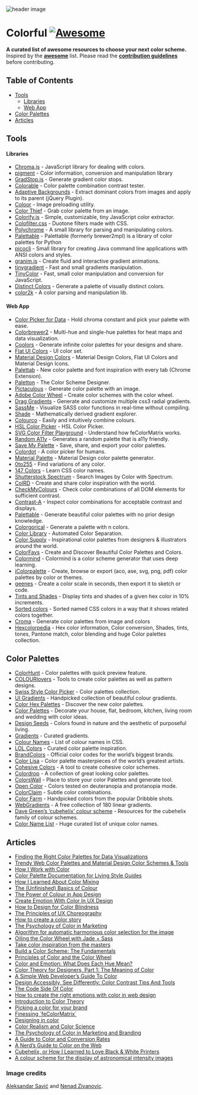 ![header image](color-palette.gif)

Colorful [![Awesome](https://cdn.rawgit.com/sindresorhus/awesome/d7305f38d29fed78fa85652e3a63e154dd8e8829/media/badge.svg)](https://github.com/sindresorhus/awesome)
====================================================================================================================================================================

**A curated list of awesome resources to choose your next color scheme.** Inspired by the **[awesome](https://github.com/sindresorhus/awesome)** list. Please read the **[contribution guidelines](contributing.md)** before contributing.

Table of Contents
-----------------

-   [Tools](#tools)
    -   [Libraries](#libraries)
    -   [Web App](#web-app)
-   [Color Palettes](#color-palettes)
-   [Articles](#articles)

Tools
-----

#### Libraries

-   [Chroma.js](http://gka.github.io/chroma.js/) - JavaScript library for dealing with colors.
-   [pigment](https://github.com/satya164/pigment) - Color information, conversion and manipulation library
-   [GradStop.js](https://github.com/Siddharth11/gradStop.js) - Generate gradient color stops.
-   [Colorable](http://jxnblk.com/colorable/) - Color palette combination contrast tester.
-   [Adaptive Backgrounds](https://briangonzalez.github.io/jquery.adaptive-backgrounds.js/) - Extract dominant colors from images and apply to its parent (jQuery Plugin).
-   [Coloor](https://github.com/krasimir/coloor) - Image preloading utility.
-   [Color Thief](https://github.com/lokesh/color-thief) - Grab color palette from an image.
-   [Colorify.js](https://github.com/LukyVj/Colorify.js) - Simple, customizable, tiny JavaScript color extractor.
-   [Colofilter.css](https://github.com/LukyVj/colofilter.css) - Duotone filters made with CSS.
-   [Polychrome](https://github.com/cdonohue/polychrome) - A small library for parsing and manipulating colors.
-   [Palettable](https://github.com/jiffyclub/palettable) - Palettable (formerly brewer2mpl) is a library of color palettes for Python
-   [picocli](http://picocli.info/) - Small library for creating Java command line applications with ANSI colors and styles.
-   [granim.js](https://github.com/sarcadass/granim.js) - Create fluid and interactive gradient animations.
-   [tinygradient](https://github.com/mistic100/tinygradient) - Fast and small gradients manipulation.
-   [TinyColor](https://github.com/bgrins/TinyColor) - Fast, small color manipulation and conversion for JavaScript.
-   [Distinct Colors](https://github.com/internalfx/distinct-colors) - Generate a palette of visually distinct colors.
-   [color2k](https://github.com/ricokahler/color2k) - A color parsing and manipulation lib.

#### Web App

-   [Color Picker for Data](http://tristen.ca/hcl-picker/) - Hold chroma constant and pick your palette with ease.
-   [Colorbrewer2](http://colorbrewer2.org/) - Multi-hue and single-hue palettes for heat maps and data visualization.
-   [Coolors](https://coolors.co/) - Generate infinite color palettes for your designs and share.
-   [Flat UI Colors](http://flatuicolors.com/) - UI color set.
-   [Material Design Colors](http://www.materialui.co/) - Material Design Colors, Flat UI Colors and Material Design Icons.
-   [Palettab](http://palettab.com/) - New color palette and font inspiration with every tab (Chrome Extension).
-   [Paletton](http://paletton.com) - The Color Scheme Designer.
-   [Pictaculous](http://www.pictaculous.com/) - Generate color palette with an image.
-   [Adobe Color Wheel](https://color.adobe.com/) - Create color schemes with the color wheel.
-   [Drag Gradients](http://elrumordelaluz.github.io/draGGradients/) - Generate and customize multiple css3 radial gradients.
-   [SassMe](https://github.com/jimniels/sassme) - Visualize SASS color functions in real-time without compiling.
-   [Shade](http://jxnblk.com/shade/) - Mathematically derived gradient explorer.
-   [Colourco](http://www.colourco.de/) - Easily and intuitively combine colours.
-   [HSL Color Picker](http://hslpicker.com/) - HSL Color Picker.
-   [SVG Color Filter Playground](http://kazzkiq.github.io/svg-color-filter/) - Understand how feColorMatrix works.
-   [Random A11y](http://www.randoma11y.com) - Generates a random palette that is a11y friendly.
-   [Save My Palette](http://savemypalette.com/) - Save, share, and export your color palettes.
-   [Colordot](https://color.hailpixel.com) - A color picker for humans.
-   [Material Palette](http://www.materialpalette.com/) - Material Design color palette generator.
-   [0to255](http://www.0to255.com/) - Find variations of any color.
-   [147 Colors](http://147colors.com/) - Learn CSS color names.
-   [Shutterstock Spectrum](http://www.shutterstock.com/labs/spectrum/) - Search Images by Color with Spectrum.
-   [ColRD](http://colrd.com/) - Create and share color inspiration with the world.
-   [CheckMyColours](http://www.checkmycolours.com/) - Check color combinations of all DOM elements for sufficient contrast.
-   [Contrast-A](http://www.dasplankton.de/ContrastA/) - Inspect color combinations for acceptable contrast and displays.
-   [Palettable](http://www.palettable.io/) - Generate beautiful color palettes with no prior design knowledge.
-   [Colorgorical](http://vrl.cs.brown.edu/color) - Generate a palette with n colors.
-   [Color Library](http://colorlibrary.ch/) - Automated Color Separation.
-   [Color Supply](http://colorsupplyyy.com/app/) - Inspirational color palettes from designers & illustrators around the world.
-   [ColorFavs](http://www.colorfavs.com/) - Create and Discover Beautiful Color Palettes and Colors.
-   [Colormind](http://www.colormind.io/) - Colormind is a color scheme generator that uses deep learning.
-   [iColorpalette](https://icolorpalette.com) - Create, browse or export (aco, ase, svg, png, pdf) color palettes by color or themes.
-   [geenes](https://geenes.app/) - Create a color scale in seconds, then export it to sketch or code.
-   [Tints and Shades](https://maketintsandshades.com/) - Display tints and shades of a given hex color in 10% increments.
-   [Sorted colors](https://enes.in/sorted-colors/) - Sorted named CSS colors in a way that it shows related colors together.
-   [Croma](https://croma.app) - Generate color palettes from image and colors
-   [Hexcolorpedia](https://hexcolorpedia.com/) - Hex color information, Color conversion, Shades, tints, tones, Pantone match, color blending and huge Color palettes collection.

Color Palettes
--------------

-   [ColorHunt](http://colorhunt.co/) - Color palettes with quick preview feature.
-   [COLOURlovers](http://www.colourlovers.com/) - Tools to create color palettes as well as pattern designs.
-   [Swiss Style Color Picker](http://www.swisscolors.net/) - Color palettes collection.
-   [UI Gradients](http://uigradients.com/) - Handpicked collection of beautiful colour gradients.
-   [Color Hex Palettes](http://www.color-hex.com/color-palettes/) - Discover the new color palettes.
-   [Color Palettes](http://colorpalettes.net/) - Decorate your house, flat, bedroom, kitchen, living room and wedding with color ideas.
-   [Design Seeds](http://www.design-seeds.com/) - Colors found in nature and the aesthetic of purposeful living.
-   [Gradients](http://thewebrocks.com/demos/gradientsio/v2.html) - Curated gradients.
-   [Colour Names](http://colours.neilorangepeel.com/) - List of colour names in CSS.
-   [LOL Colors](http://www.lolcolors.com/palettes/popular) - Curated color palette inspiration.
-   [BrandColors](http://brandcolors.net/) - Official color codes for the world’s biggest brands.
-   [Color Lisa](http://www.colorlisa.com/) - Color palette masterpieces of the world’s greatest artists.
-   [Cohesive Colors](http://javier.xyz/cohesive-colors/) - A tool to create cohesive color schemes.
-   [Colordrop](https://colordrop.io/) - A collection of great looking color palettes.
-   [ColorsWall](https://colorswall.com/) - Place to store your color Palettes and generate tool.
-   [Open Color](https://yeun.github.io/open-color/) - Colors tested on deuteranopia and protanopia mode.
-   [ColorClaim](http://www.vanschneider.com/colors) - Subtle color combinations.
-   [Color Farm](http://color.farm/) - Handpicked colors from the popular Dribbble shots.
-   [WebGradients](https://webgradients.com/) - A free collection of 180 linear gradients.
-   [Dave Green’s ‘cubehelix’ colour scheme](http://www.mrao.cam.ac.uk/~dag/CUBEHELIX/) - Resources for the cubehelix family of colour schemes.
-   [Color Name List](https://github.com/meodai/color-names/) - Huge curated list of unique color names.

Articles
--------

-   [Finding the Right Color Palettes for Data Visualizations](https://blog.graphiq.com/finding-the-right-color-palettes-for-data-visualizations-fcd4e707a283#.k1zjxtfet)
-   [Trendy Web Color Palettes and Material Design Color Schemes & Tools](http://www.awwwards.com/trendy-web-color-palettes-and-material-design-color-schemes-tools.html?utm_source=Twitter&utm_medium=Social&utm_campaign=Twitter-Blog-Color&utm_content=Twitter)
-   [How I Work with Color](https://medium.com/@JustinMezzell/how-i-work-with-color-8439c98ae5ed#.b99s3au3w)
-   [Color Palette Documentation for Living Style Guides](https://medium.com/@jxnblk/color-palette-documentation-for-living-style-guides-d25d65aa20a5#.q0q6fb5qy)
-   [How I Learned About Color Mixing](https://medium.com/@julialundman/my-experiences-in-learning-about-color-6de4ec274503#.m0t57e6ws)
-   [The (Unfinished) Basics of Colour](https://medium.com/life-tips/the-unfinished-basics-of-colour-292858f62e62#.b1z1ejmsg)
-   [The Power of Colour in App Design](https://medium.com/@nicknelo/why-use-colour-branding-in-apps-a95deba49dae#.pj3012j9x)
-   [Create Emotion With Color In UX Design](https://uxplanet.org/create-emotion-with-color-in-ux-design-446a3766b085#.g6o0xsyfd)
-   [How to Design for Color Blindness](https://medium.com/@usabilla/how-to-design-for-color-blindness-62d4d8ae9f6a#.uujosqblu)
-   [The Principles of UX Choreography](https://medium.com/@becca_u/the-principles-of-ux-choreography-69c91c2cbc2a#.henp1zpjb)
-   [How to create a color story](https://medium.com/design-story/how-to-create-a-color-story-aa75a62bf953#.pclx97jsf)
-   [The Psychology of Color in Marketing](https://www.helpscout.net/blog/psychology-of-color/)
-   [Algorithm for automatic harmonious color selection for the image](https://uxplanet.org/algorithm-for-automatic-harmonious-color-selection-for-the-image-fc26dde69ca1#.5luiehaag)
-   [Oiling the Color Wheel with Jade + Sass](https://journal.helabs.com/oiling-the-color-wheel-with-jade-sass-5688ceada87c#.frc7e0rj5)
-   [Take color inspiration from the masters](https://medium.com/@WebdesignerDepot/take-color-inspiration-from-the-masters-e9c2bcf1c8e2#.bhc22yxap)
-   [Build a Color Scheme: The Fundamentals](http://tympanus.net/codrops/2012/09/17/build-a-color-scheme-the-fundamentals/)
-   [Principles of Color and the Color Wheel](http://tympanus.net/codrops/2012/02/28/principles-of-color-and-the-color-wheel/)
-   [Color and Emotion: What Does Each Hue Mean?](http://tympanus.net/codrops/2012/04/03/color-and-emotion-what-does-each-hue-mean/)
-   [Color Theory for Designers, Part 1: The Meaning of Color](https://www.smashingmagazine.com/2010/01/color-theory-for-designers-part-1-the-meaning-of-color/)
-   [A Simple Web Developer’s Guide To Color](https://www.smashingmagazine.com/2016/04/web-developer-guide-color/)
-   [Design Accessibly, See Differently: Color Contrast Tips And Tools](https://www.smashingmagazine.com/2014/10/color-contrast-tips-and-tools-for-accessibility/)
-   [The Code Side Of Color](https://www.smashingmagazine.com/2012/10/the-code-side-of-color/)
-   [How to create the right emotions with color in web design](http://thenextweb.com/dd/2015/04/07/how-to-create-the-right-emotions-with-color-in-web-design/)
-   [Introduction to Color Theory](http://www.tigercolor.com/color-lab/color-theory/color-theory-intro.htm)
-   [Picking a color for your brand](http://focuslabllc.com/digest/picking-a-color-for-your-brand)
-   [Finessing \`feColorMatrix\`](http://alistapart.com/article/finessing-fecolormatrix)
-   [Designing in color](https://medium.freecodecamp.com/designing-in-color-abd358660a7b)
-   [Color Realism and Color Science](http://web.mit.edu/abyrne/www/ColorRealism.html)
-   [The Psychology of Color in Marketing and Branding](https://medium.com/swlh/the-psychology-of-color-in-marketing-and-branding-ebb2320a2b0)
-   [A Guide to Color and Conversion Rates](https://uxplanet.org/a-guide-to-color-and-conversion-rates-f3a28e8e32bb)
-   [A Nerd’s Guide to Color on the Web](https://css-tricks.com/nerds-guide-color-web/)
-   [Cubehelix, or How I Learned to Love Black & White Printers](http://www.ifweassume.com/2013/05/cubehelix-or-how-i-learned-to-love.html)
-   [A colour scheme for the display of astronomical intensity images](http://adsabs.harvard.edu/abs/2011BASI...39..289G)

  
  

### Image credits

[Aleksandar Savić](https://dribbble.com/almigor) and [Nenad Zivanovic](https://dribbble.com/nenadzivanovic).
